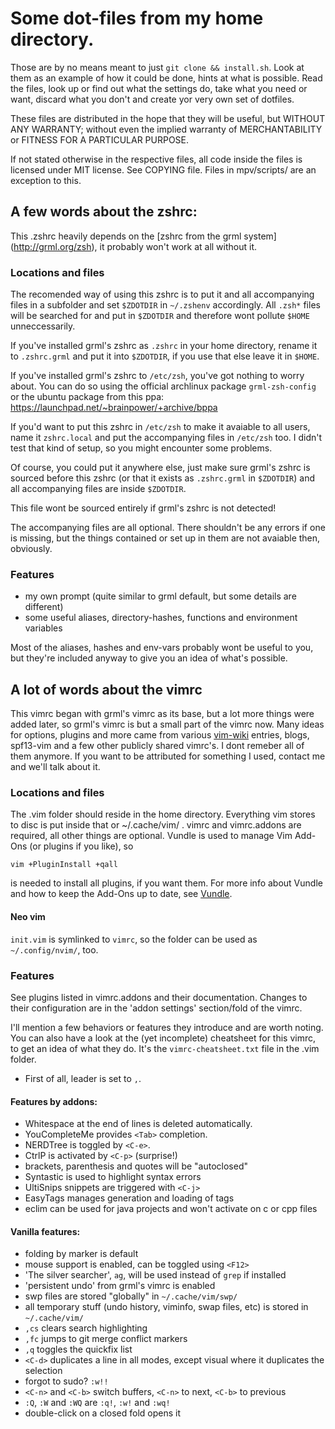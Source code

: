 # Some dot-files from my home directory.

Those are by no means meant to just `git clone && install.sh`.
Look at them as an example of how it could be done, hints at what is possible.
Read the files, look up or find out what the settings do,
take what you need or want, discard what you don't
and create yor very own set of dotfiles.



These files are distributed in the hope that they will be useful,
but WITHOUT ANY WARRANTY; without even the implied warranty of
MERCHANTABILITY or FITNESS FOR A PARTICULAR PURPOSE.

If not stated otherwise in the respective files,
all code inside the files is licensed under MIT license.
See COPYING file.
Files in mpv/scripts/ are an exception to this.


## A few words about the zshrc:

This .zshrc heavily depends on the [zshrc from the grml system] (http://grml.org/zsh),
it probably won't work at all without it.

### Locations and files


The recomended way of using this zshrc is to put it and all accompanying files
in a subfolder and set `$ZDOTDIR` in `~/.zshenv` accordingly.
All `.zsh*` files will be searched for and put in `$ZDOTDIR` and therefore wont pollute `$HOME` unneccessarily.

If you've installed grml's zshrc as `.zshrc` in your home directory,
rename it to `.zshrc.grml` and put it into `$ZDOTDIR`, if you use that else leave it in `$HOME`.

If you've installed grml's zshrc to `/etc/zsh`, you've got nothing to worry about.
You can do so using the official archlinux package `grml-zsh-config`
or the ubuntu package from this ppa: https://launchpad.net/~brainpower/+archive/bppa

If you'd want to put this zshrc in `/etc/zsh` to make it avaiable to all users,
name it `zshrc.local` and put the accompanying files in `/etc/zsh` too.
I didn't test that kind of setup, so you might encounter some problems.

Of course, you could put it anywhere else,
just make sure grml's zshrc is sourced before this zshrc
(or that it exists as `.zshrc.grml` in `$ZDOTDIR`)
and all accompanying files are inside `$ZDOTDIR`.

This file wont be sourced entirely if grml's zshrc is not detected!

The accompanying files are all optional.
There shouldn't be any errors if one is missing,
but the things contained or set up in them are not avaiable then, obviously.


### Features

* my own prompt (quite similar to grml default, but some details are different)
* some useful aliases, directory-hashes, functions and environment variables

Most of the aliases, hashes and env-vars probably wont be useful to you,
but they're included anyway to give you an idea of what's possible.

## A lot of words about the vimrc

This vimrc began with grml's vimrc as its base, but a lot more things were added later,
so grml's vimrc is but a small part of the vimrc now.
Many ideas for options, plugins and more came from various [vim-wiki](http://vim.wikia.com/wiki/Vim_Tips_Wiki) entries,
blogs, spf13-vim and a few other publicly shared vimrc's. I dont remeber all of them anymore.
If you want to be attributed for something I used, contact me and we'll talk about it.

### Locations and files

The .vim folder should reside in the home directory.
Everything vim stores to disc is put inside that or ~/.cache/vim/ .
vimrc and vimrc.addons are required, all other things are optional.
Vundle is used to manage Vim Add-Ons (or plugins if you like), so

    vim +PluginInstall +qall

is needed to install all plugins, if you want them.
For more info about Vundle and how to keep the Add-Ons up to date, see [Vundle](http://github.com/gmarik/Vundle.vim).

#### Neo vim

`init.vim` is symlinked to `vimrc`, so the folder can be used as `~/.config/nvim/`, too.

### Features

See plugins listed in vimrc.addons and their documentation.
Changes to their configuration are in the 'addon settings' section/fold of the vimrc.

I'll mention a few behaviors or features they introduce and are worth noting.
You can also have a look at the (yet incomplete) cheatsheet for this vimrc, to get an idea of what they do.
It's the `vimrc-cheatsheet.txt` file in the .vim folder.

* First of all, leader is set to `,`.

#### Features by addons:

* Whitespace at the end of lines is deleted automatically.
* YouCompleteMe provides `<Tab>` completion.
* NERDTree is toggled by `<C-e>`.
* CtrlP is activated by `<C-p>` (surprise!)
* brackets, parenthesis and quotes will be "autoclosed"
* Syntastic is used to highlight syntax errors
* UltiSnips snippets are triggered with `<C-j>`
* EasyTags manages generation and loading of tags
* eclim can be used for java projects and won't activate on c or cpp files

#### Vanilla features:

* folding by marker is default
* mouse support is enabled, can be toggled using `<F12>`
* 'The silver searcher', `ag`, will be used instead of `grep` if installed
* 'persistent undo' from grml's vimrc is enabled
* swp files are stored "globally" in `~/.cache/vim/swp/`
* all temporary stuff (undo history, viminfo, swap files, etc) is stored in `~/.cache/vim/`
* `,cs` clears search highlighting
* `,fc` jumps to git merge conflict markers
* `,q` toggles the quickfix list
* `<C-d>` duplicates a line in all modes, except visual where it duplicates the selection
* forgot to sudo? `:w!!`
* `<C-n>` and `<C-b>` switch buffers, `<C-n>` to next, `<C-b>` to previous
* `:Q`, `:W` and `:WQ` are `:q!`, `:w!` and `:wq!`
* double-click on a closed fold opens it

